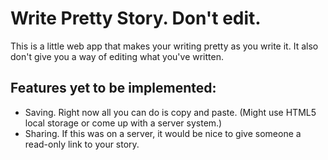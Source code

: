 # Write Pretty Story. Don't edit.

This is a little web app that makes your writing pretty as you write it. It also don't give you a way of editing what you've written.

## Features yet to be implemented:

* Saving. Right now all you can do is copy and paste. (Might use HTML5 local storage or come up with a server system.)
* Sharing. If this was on a server, it would be nice to give someone a read-only link to your story.
